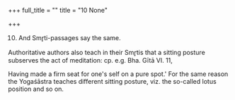 +++
full_title = ""
title = "10 None"

+++


10. And Smr̥ti-passages say the same.

Authoritative authors also teach in their Smr̥tis that a sitting posture subserves the act of meditation: cp. e.g. Bha. Gītā VI. 11,

Having made a firm seat for one's self on a pure spot.' For the same reason the Yogaśāstra teaches different sitting posture, viz. the so-called lotus position and so on.

